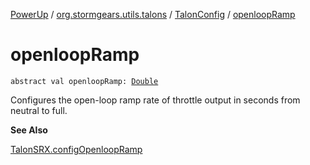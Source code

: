 [PowerUp](../../index.md) / [org.stormgears.utils.talons](../index.md) / [TalonConfig](index.md) / [openloopRamp](./openloop-ramp.md)

# openloopRamp

`abstract val openloopRamp: `[`Double`](https://kotlinlang.org/api/latest/jvm/stdlib/kotlin/-double/index.html)

Configures the open-loop ramp rate of throttle output in seconds from neutral to full.

**See Also**

[TalonSRX.configOpenloopRamp](#)

